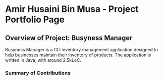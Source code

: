 <!--
//@@author amirhusaini06
-->
# Amir Husaini Bin Musa - Project Portfolio Page

## Overview of Project: Busyness Manager
Busyness Manager is a CLI inventory management application designed to help businesses maintain their inventory
of products. The application is written in Java, with around 2.5kLoC.

### Summary of Contributions
